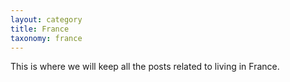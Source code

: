 ```yaml
---
layout: category
title: France
taxonomy: france
---
```

This is where we will keep all the posts related to living in France.
